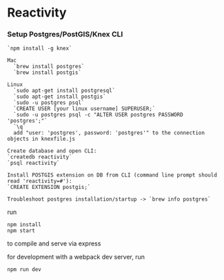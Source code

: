# Reactivity #


### Setup Postgres/PostGIS/Knex CLI ###
```
`npm install -g knex`

Mac
  `brew install postgres`
  `brew install postgis`

Linux
  `sudo apt-get install postgresql`
  `sudo apt-get install postgis`
  `sudo -u postgres psql`
  `CREATE USER [your linux username] SUPERUSER;`
  `sudo -u postgres psql -c "ALTER USER postgres PASSWORD 'postgres';"`
  `\q`
  add "user: 'postgres', password: 'postgres'" to the connection objects in knexfile.js

Create database and open CLI:
`createdb reactivity`
`psql reactivity`

Install POSTGIS extension on DB from CLI (command line prompt should read 'reactivity=#'):
`CREATE EXTENSION postgis;`

Troubleshoot postgres installation/startup -> `brew info postgres`
```

run
```
npm install
npm start
```
to compile and serve via express



for development with a webpack dev server, run

```
npm run dev
```
